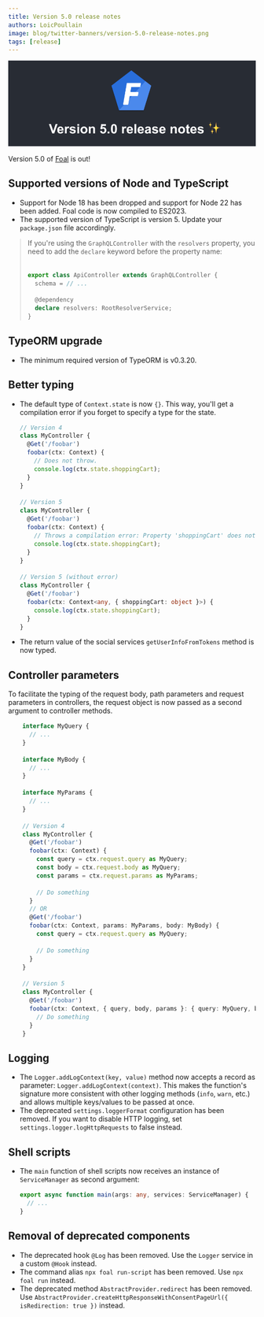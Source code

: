 ```yaml
---
title: Version 5.0 release notes
authors: LoicPoullain
image: blog/twitter-banners/version-5.0-release-notes.png
tags: [release]
---
```


![Banner](./assets/version-5.0-is-here/banner.png)

Version 5.0 of [Foal](https://foalts.org/) is out!

<!--truncate-->

## Supported versions of Node and TypeScript

- Support for Node 18 has been dropped and support for Node 22 has been added. Foal code is now compiled to ES2023.
- The supported version of TypeScript is version 5. Update your `package.json` file accordingly.

> If you're using the `GraphQLController` with the `resolvers` property, you need to add the `declare` keyword before the property name:
> ```typescript
> 
> export class ApiController extends GraphQLController {
>   schema = // ...
>
>   @dependency
>   declare resolvers: RootResolverService;
> }
> ```

## TypeORM upgrade

- The minimum required version of TypeORM is v0.3.20.

## Better typing

- The default type of `Context.state` is now `{}`. This way, you'll get a compilation error if you forget to specify a type for the state.

    ```typescript
    // Version 4
    class MyController {
      @Get('/foobar')
      foobar(ctx: Context) {
        // Does not throw.
        console.log(ctx.state.shoppingCart);
      }
    }

    // Version 5
    class MyController {
      @Get('/foobar')
      foobar(ctx: Context) {
        // Throws a compilation error: Property 'shoppingCart' does not exist on type '{}'.ts(2339)
        console.log(ctx.state.shoppingCart);
      }
    }

    // Version 5 (without error)
    class MyController {
      @Get('/foobar')
      foobar(ctx: Context<any, { shoppingCart: object }>) {
        console.log(ctx.state.shoppingCart);
      }
    }

    ```

- The return value of the social services `getUserInfoFromTokens` method is now typed.

## Controller parameters

To facilitate the typing of the request body, path parameters and request parameters in controllers, the request object is now passed as a second argument to controller methods.

```typescript
    interface MyQuery {
      // ...
    }

    interface MyBody {
      // ...
    }

    interface MyParams {
      // ...
    }

    // Version 4
    class MyController {
      @Get('/foobar')
      foobar(ctx: Context) {
        const query = ctx.request.query as MyQuery;
        const body = ctx.request.body as MyQuery;
        const params = ctx.request.params as MyParams;

        // Do something
      }
      // OR
      @Get('/foobar')
      foobar(ctx: Context, params: MyParams, body: MyBody) {
        const query = ctx.request.query as MyQuery;

        // Do something
      }
    }

    // Version 5
    class MyController {
      @Get('/foobar')
      foobar(ctx: Context, { query, body, params }: { query: MyQuery, body: MyBody, params: MyParams }) {
        // Do something
      }
    }
```

## Logging

- The `Logger.addLogContext(key, value)` method now accepts a record as parameter: `Logger.addLogContext(context)`. This makes the function's signature more consistent with other logging methods (`info`, `warn`, etc.) and allows multiple keys/values to be passed at once.
- The deprecated `settings.loggerFormat` configuration has been removed. If you want to disable HTTP logging, set `settings.logger.logHttpRequests` to false instead.

## Shell scripts

- The `main` function of shell scripts now receives an instance of `ServiceManager` as second argument:
    ```typescript
    export async function main(args: any, services: ServiceManager) {
      // ...
    }
    ```


## Removal of deprecated components

- The deprecated hook `@Log` has been removed. Use the `Logger` service in a custom `@Hook` instead.
- The command alias `npx foal run-script` has been removed. Use `npx foal run` instead.
- The deprecated method `AbstractProvider.redirect` has been removed. Use `AbstractProvider.createHttpResponseWithConsentPageUrl({ isRedirection: true })` instead.
